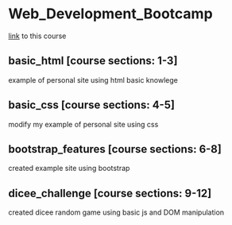 # Web_Development_Bootcamp
[link](https://www.udemy.com/course/the-complete-web-development-bootcamp) to this course

## basic_html [course sections: 1-3]
example of personal site using html basic knowlege


## basic_css [course sections: 4-5]
modify my example of personal site using css


## bootstrap_features [course sections: 6-8]
created example site using bootstrap


## dicee_challenge [course sections: 9-12]
created dicee random game using basic js and DOM manipulation